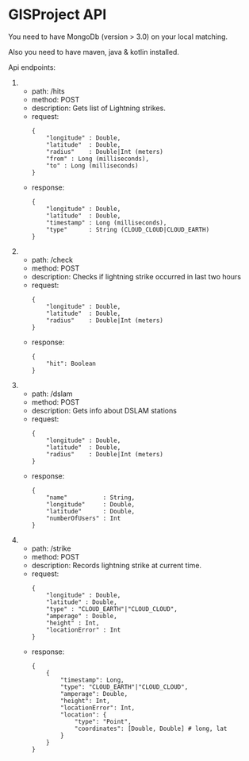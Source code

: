# GISProject API 

You need to have MongoDb (version > 3.0) on your local matching.

Also you need to have maven, java & kotlin installed.

Api endpoints:

1. 
    - path: /hits
    - method: POST
    - description: Gets list of Lightning strikes.
    - request:
        ```      
        {
            "longitude" : Double,
            "latitude"  : Double,
            "radius"    : Double|Int (meters)
            "from" : Long (milliseconds),
            "to" : Long (milliseconds) 
        } 
        ```
    - response:
        ```
        {
            "longitude" : Double,
            "latitude"  : Double,
            "timestamp" : Long (milliseconds),
            "type"      : String (CLOUD_CLOUD|CLOUD_EARTH)
        }
        ```
2.
    - path: /check
    - method: POST
    - description: Checks if lightning strike occurred in last two hours
    - request:
        ```
        {
            "longitude" : Double,
            "latitude"  : Double,
            "radius"    : Double|Int (meters)
        }
        ```
    - response:
        ```
        {
            "hit": Boolean
        }
        ```
3. 
    - path: /dslam
    - method: POST
    - description: Gets info about DSLAM stations
    - request: 
        ```
        {
            "longitude" : Double,
            "latitude"  : Double, 
            "radius"    : Double|Int (meters)
        }
        ```
    - response:
        ```
        {
            "name"          : String,
            "longitude"     : Double,
            "latitude"      : Double,
            "numberOfUsers" : Int 
        }
        ```
4.
    - path: /strike
    - method: POST
    - description: Records lightning strike at current time.
    - request:
        ```
        {
            "longitude" : Double,
            "latitude" : Double,
            "type" : "CLOUD_EARTH"|"CLOUD_CLOUD",
            "amperage" : Double,
            "height" : Int,
            "locationError" : Int
        }
        ```
    - response: 
        ```
        {
            {
                "timestamp": Long,
                "type": "CLOUD_EARTH"|"CLOUD_CLOUD",
                "amperage": Double,
                "height": Int,
                "locationError": Int,
                "location": {
                    "type": "Point",
                    "coordinates": [Double, Double] # long, lat
                }
            }
        }
        ```